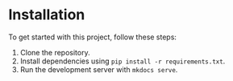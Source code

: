 # Installation

To get started with this project, follow these steps:

1. Clone the repository.
2. Install dependencies using `pip install -r requirements.txt`.
3. Run the development server with `mkdocs serve`.
